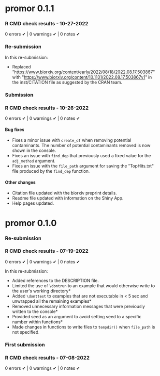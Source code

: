# promor 0.1.1

### R CMD check results - 10-27-2022
0 errors ✔ | 0 warnings ✔ | 0 notes ✔

### Re-submission
In this re-submission:

* Replaced "https://www.biorxiv.org/content/early/2022/08/18/2022.08.17.503867" with "https://www.biorxiv.org/content/10.1101/2022.08.17.503867v1" in the inst/CITATION file
as suggested by the CRAN team.

### Submission

### R CMD check results - 10-26-2022
0 errors ✔ | 0 warnings ✔ | 0 notes ✔

#### Bug fixes
* Fixes a minor issue with `create_df` when removing potential contaminants. 
The number of potential contaminants removed is now shown in the console.
* Fixes an issue with `find_dep` that previously used a fixed value for the
`adj_method` argument.
* Fixes an issue with the `file_path` argument for saving the "TopHits.txt" 
file produced by the `find_dep` function.

#### Other changes
* Citation file updated with the biorxiv preprint details.
* Readme file updated with information on the Shiny App.
* Help pages updated.

# promor 0.1.0

### Re-submission

### R CMD check results - 07-19-2022
0 errors ✔ | 0 warnings ✔ | 0 notes ✔

In this re-submission:

* Added references to the DESCRIPTION file.
* Limited the use of `\dontrun` to an example that would otherwise write to the user's working directory* 
* Added `\donttest` to examples that are not executable in < 5 sec and unwrapped all the remaining examples* 
* Removed unnecessary information messages that were previously written to the console* 
* Provided seed as an argument to avoid setting seed to a specific number within functions* 
* Made changes in functions to write files to `tempdir()` when `file_path` is not specified.


### First submission

### R CMD check results - 07-08-2022
0 errors ✔ | 0 warnings ✔ | 0 notes ✔

